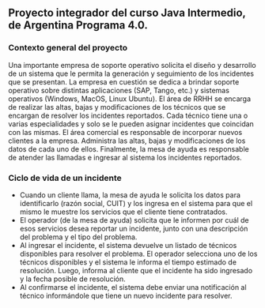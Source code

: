 ## Proyecto integrador del curso Java Intermedio, de Argentina Programa 4.0.
### Contexto general del proyecto
Una importante empresa de soporte operativo solicita el diseño y desarrollo de un sistema
que le permita la generación y seguimiento de los incidentes que se presentan.
La empresa en cuestión se dedica a brindar soporte operativo sobre distintas aplicaciones
(SAP, Tango, etc.) y sistemas operativos (Windows, MacOS, Linux Ubuntu).
El área de RRHH se encarga de realizar las altas, bajas y modificaciones de los técnicos que se
encargan de resolver los incidentes reportados.
Cada técnico tiene una o varias especialidades y solo se le pueden asignar incidentes que
coincidan con las mismas.
El área comercial es responsable de incorporar nuevos clientes a la empresa. Administra las
altas, bajas y modificaciones de los datos de cada uno de ellos.
Finalmente, la mesa de ayuda es responsable de atender las llamadas e ingresar al sistema los
incidentes reportados.
### Ciclo de vida de un incidente
- Cuando un cliente llama, la mesa de ayuda le solicita los datos para identificarlo (razón social,
CUIT) y los ingresa en el sistema para que el mismo le muestre los servicios que el cliente
tiene contratados.
- El operador (de la mesa de ayuda) solicita que le informen por cuál de esos servicios desea
reportar un incidente, junto con una descripción del problema y el tipo del problema.
- Al ingresar el incidente, el sistema devuelve un listado de técnicos disponibles para resolver el
problema. El operador selecciona uno de los técnicos disponibles y el sistema le informa el
tiempo estimado de resolución. Luego, informa al cliente que el incidente ha sido ingresado y
la fecha posible de resolución.
- Al confirmarse el incidente, el sistema debe enviar una notificación al técnico informándole
que tiene un nuevo incidente para resolver.
